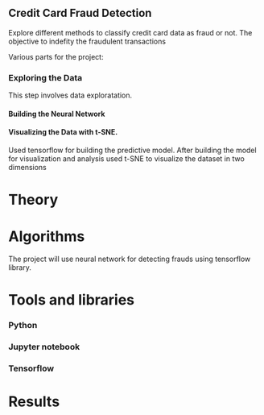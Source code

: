 ## Credit Card Fraud Detection
Explore different methods to classify credit card data as fraud or not. The objective to indefity the fraudulent transactions
 
Various parts for the project:
### Exploring the Data
This step involves data exploratation.
#### Building the Neural Network
#### Visualizing the Data with t-SNE.
Used tensorflow for building the predictive model. After building the model for visualization and analysis used t-SNE to visualize the dataset in two dimensions

# Theory

# Algorithms
 The project will use neural network for detecting frauds using tensorflow library. 
 
 ## 
 
 # Tools and libraries
 ### Python
 ### Jupyter notebook
 ### Tensorflow

 #### 
 
# Results
